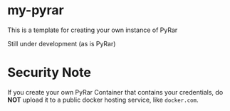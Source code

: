 # my-pyrar

This is a template for creating your own instance of PyRar

Still under development (as is PyRar)

# Security Note

If you create your own PyRar Container that contains your credentials,
do **NOT** upload it to a public docker hosting service, like `docker.com`.
